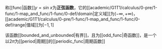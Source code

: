 称[[func|函数]]$y=sin\ x$为**正弦函数**，它的[[academic/G1T1/calculus/0-pre/1-func/1-map_and_func/1-func/0-def/domain|定义域]]为$(-\infty,+\infty)$，[[academic/G1T1/calculus/0-pre/1-func/1-map_and_func/1-func/0-def/range|值域]]为$[-1,1]$

该函数[[bounded_and_unbounded|有界]]，且为[[odd_func|奇函数]]，是一个以$2\pi$为[[period|周期]]的[[periodic_func|周期函数]]